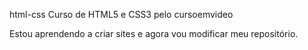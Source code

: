 html-css 
Curso de HTML5 e CSS3 pelo cursoemvideo

Estou aprendendo a criar sites e agora vou modificar meu repositório.
